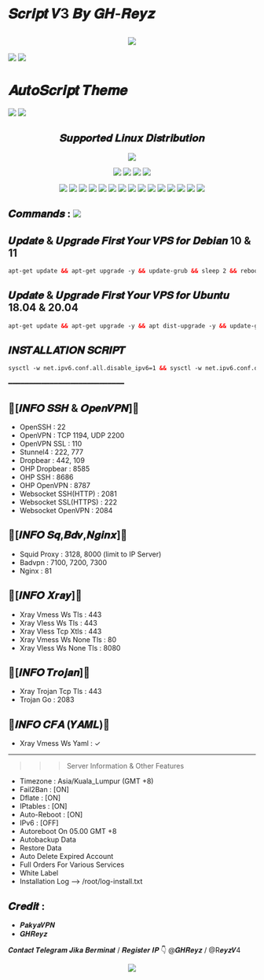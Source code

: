 # 𝑺𝒄𝒓𝒊𝒑𝒕 𝑽3 𝑩𝒚 𝑮𝑯-𝑹𝒆𝒚𝒛
 <h2 align="center"><img src="https://i.postimg.cc/rp6kh7nd/IMG-20230109-001107.jpg"></h2>
<img src="https://i.postimg.cc/wTZ8vSdW/IMG-20230109-001118.jpg"></h2>
<img src="https://i.postimg.cc/JzjsrYw8/IMG-20230107-001941.jpg"></h2>

# 𝑨𝒖𝒕𝒐𝑺𝒄𝒓𝒊𝒑𝒕 𝑻𝒉𝒆𝒎𝒆
<img src="https://i.postimg.cc/w380N4wz/IMG-20230107-004553.jpg"></h2>
<img src="https://i.postimg.cc/pTKv84ZV/IMG-20230107-001929.jpg"></h2>



<h2 align="center"> 𝑺𝒖𝒑𝒑𝒐𝒓𝒕𝒆𝒅 𝑳𝒊𝒏𝒖𝒙 𝑫𝒊𝒔𝒕𝒓𝒊𝒃𝒖𝒕𝒊𝒐𝒏</h2>
<p align="center"><img src="https://d33wubrfki0l68.cloudfront.net/5911c43be3b1da526ed609e9c55783d9d0f6b066/9858b/assets/img/debian-ubuntu-hover.png"></p>
<p align="center"><img src="https://img.shields.io/static/v1?style=for-the-badge&logo=debian&label=Debian%2010&message=Buster&color=blue"> <img src="https://img.shields.io/static/v1?style=for-the-badge&logo=debian&label=Debian%2011&message=Bullseye&color=blue"> <img src="https://img.shields.io/static/v1?style=for-the-badge&logo=ubuntu&label=Ubuntu%2018&message=18.04 LTS&color=blue"> <img src="https://img.shields.io/static/v1?style=for-the-badge&logo=ubuntu&label=Ubuntu%2020&message=20.04 LTS&color=blue"></p>

<p align="center"><img src="https://img.shields.io/badge/Service-OpenSSH-success.svg"> <img src="https://img.shields.io/badge/Service-Dropbear-success.svg">  <img src="https://img.shields.io/badge/Service-Websocket-success.svg"> <img src="https://img.shields.io/badge/Service-BadVPN-success.svg">  <img src="https://img.shields.io/badge/Service-Stunnel-success.svg">  <img src="https://img.shields.io/badge/Service-OpenVPN-success.svg">  <img src="https://img.shields.io/badge/Service-Squid3-success.svg">  <img   src="https://img.shields.io/badge/Service-Webmin-success.svg">  <img src="https://img.shields.io/badge/Service-OHP-success.svg">  <img
src="https://img.shields.io/badge/Service-Xray-success.svg">  <img src= "https://img.shields.io/badge/Service-SSR-success.svg">  <img src="https://img.shields.io/badge/Service-Trojan Go-success.svg"> <img src="https://img.shields.io/badge/Service-Trojan-success.svg"> <img src="https://img.shields.io/badge/Service-WireGuard-success.svg"> <img src="https://img.shields.io/badge/Service-Shadowsocks-success.svg">

## 𝑪𝒐𝒎𝒎𝒂𝒏𝒅𝒔 : <img src="https://img.shields.io/static/v1?style=for-the-badge&logo=powershell&label=Shell&message=Bash%20Script&color=lightgray">

## 𝑼𝒑𝒅𝒂𝒕𝒆 & 𝑼𝒑𝒈𝒓𝒂𝒅𝒆 𝑭𝒊𝒓𝒔𝒕 𝒀𝒐𝒖𝒓 𝑽𝑷𝑺 𝒇𝒐𝒓 𝑫𝒆𝒃𝒊𝒂𝒏 10 & 11

  ```html
  apt-get update && apt-get upgrade -y && update-grub && sleep 2 && reboot

  ```

## 𝑼𝒑𝒅𝒂𝒕𝒆 & 𝑼𝒑𝒈𝒓𝒂𝒅𝒆 𝑭𝒊𝒓𝒔𝒕 𝒀𝒐𝒖𝒓 𝑽𝑷𝑺 𝒇𝒐𝒓 𝑼𝒃𝒖𝒏𝒕𝒖 18.04 & 20.04

  ```html
  apt-get update && apt-get upgrade -y && apt dist-upgrade -y && update-grub && sleep 2 && reboot

  ```
 
## 𝑰𝑵𝑺𝑻𝑨𝑳𝑳𝑨𝑻𝑰𝑶𝑵 𝑺𝑪𝑹𝑰𝑷𝑻
```html
sysctl -w net.ipv6.conf.all.disable_ipv6=1 && sysctl -w net.ipv6.conf.default.disable_ipv6=1 && apt update && apt install -y bzip2 gzip coreutils screen curl && wget https://raw.githubusercontent.com/GH-reyz/scriptv3/main/setup.sh && chmod +x setup.sh && sed -i -e 's/\r$//' setup.sh && screen -S setup ./setup.sh

```
━━━━━━━━━━━━━━━━━━━━━━━━━━━━
                                                                                                                                               
🔰[𝑰𝑵𝑭𝑶 𝑺𝑺𝑯 & 𝑶𝒑𝒆𝒏𝑽𝑷𝑵]🔰                                                       
-------------------------                                                      
- OpenSSH                 : 22                                                  
- OpenVPN                 : TCP 1194, UDP 2200                                  
- OpenVPN SSL             : 110                                                 
- Stunnel4                : 222, 777                                            
- Dropbear                : 442, 109                                            
- OHP Dropbear            : 8585                                                
- OHP SSH                 : 8686                                                
- OHP OpenVPN             : 8787                                                
- Websocket SSH(HTTP)     : 2081                                                
- Websocket SSL(HTTPS)    : 222                                                 
- Websocket OpenVPN       : 2084 
                                                                                                                                
🔰[𝑰𝑵𝑭𝑶 𝑺𝒒,𝑩𝒅𝒗,𝑵𝒈𝒊𝒏𝒙]🔰                                                   
---------------------------                                                    
- Squid Proxy             : 3128, 8000 (limit to IP Server)                     
- Badvpn                  : 7100, 7200, 7300                                    
- Nginx                   : 81  
                                                                                                                                 
🔰[𝑰𝑵𝑭𝑶 𝑿𝒓𝒂𝒚]🔰                                                                
----------------                                                               
- Xray Vmess Ws Tls       : 443                                                 
- Xray Vless Ws Tls       : 443
- Xray Vless Tcp Xtls     : 443
- Xray Vmess Ws None Tls  : 80
- Xray Vless Ws None Tls  : 8080

🔰[𝑰𝑵𝑭𝑶 𝑻𝒓𝒐𝒋𝒂𝒏]🔰
------------------
- Xray Trojan Tcp Tls     : 443
- Trojan Go               : 2083

🔰𝑰𝑵𝑭𝑶 𝑪𝑭𝑨 (𝒀𝑨𝑴𝑳)🔰
----------------------------------
- Xray Vmess Ws Yaml      : ✓

--------------------------------------------------------------
   >>> Server Information & Other Features
   - Timezone                : Asia/Kuala_Lumpur (GMT +8)
   - Fail2Ban                : [ON]
   - Dflate                  : [ON]
   - IPtables                : [ON]
   - Auto-Reboot             : [ON]
   - IPv6                    : [OFF]
   - Autoreboot On 05.00 GMT +8
   - Autobackup Data
   - Restore Data
   - Auto Delete Expired Account
   - Full Orders For Various Services
   - White Label
   - Installation Log --> /root/log-install.txt

## 𝑪𝒓𝒆𝒅𝒊𝒕 : 
* 𝑷𝒂𝒌𝒚𝒂𝑽𝑷𝑵 
* 𝑮𝑯𝑹𝒆𝒚𝒛

𝑪𝒐𝒏𝒕𝒂𝒄𝒕 𝑻𝒆𝒍𝒆𝒈𝒓𝒂𝒎 𝑱𝒊𝒌𝒂 𝑩𝒆𝒓𝒎𝒊𝒏𝒂𝒕 / 𝑹𝒆𝒈𝒊𝒔𝒕𝒆𝒓 𝑰𝑷 👇 @𝑮𝑯𝑹𝒆𝒚𝒛 / @R𝒆𝒚𝒛𝑽4


<p align="center">
  <a><img src="https://img.shields.io/badge/Copyright%20©-ScriptKontol%20AutoScriptVPN%202022.%20All%20rights%20reserved...-blueviolet.svg" style="max-width:200%;">
    </p>
   </p>
